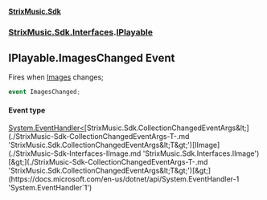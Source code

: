 #### [StrixMusic.Sdk](./index.md 'index')
### [StrixMusic.Sdk.Interfaces](./StrixMusic-Sdk-Interfaces.md 'StrixMusic.Sdk.Interfaces').[IPlayable](./StrixMusic-Sdk-Interfaces-IPlayable.md 'StrixMusic.Sdk.Interfaces.IPlayable')
## IPlayable.ImagesChanged Event
Fires when [Images](./StrixMusic-Sdk-Interfaces-IPlayable-Images.md 'StrixMusic.Sdk.Interfaces.IPlayable.Images') changes;  
```csharp
event ImagesChanged;
```
#### Event type
[System.EventHandler&lt;](https://docs.microsoft.com/en-us/dotnet/api/System.EventHandler-1 'System.EventHandler`1')[StrixMusic.Sdk.CollectionChangedEventArgs&lt;](./StrixMusic-Sdk-CollectionChangedEventArgs-T-.md 'StrixMusic.Sdk.CollectionChangedEventArgs&lt;T&gt;')[IImage](./StrixMusic-Sdk-Interfaces-IImage.md 'StrixMusic.Sdk.Interfaces.IImage')[&gt;](./StrixMusic-Sdk-CollectionChangedEventArgs-T-.md 'StrixMusic.Sdk.CollectionChangedEventArgs&lt;T&gt;')[&gt;](https://docs.microsoft.com/en-us/dotnet/api/System.EventHandler-1 'System.EventHandler`1')
